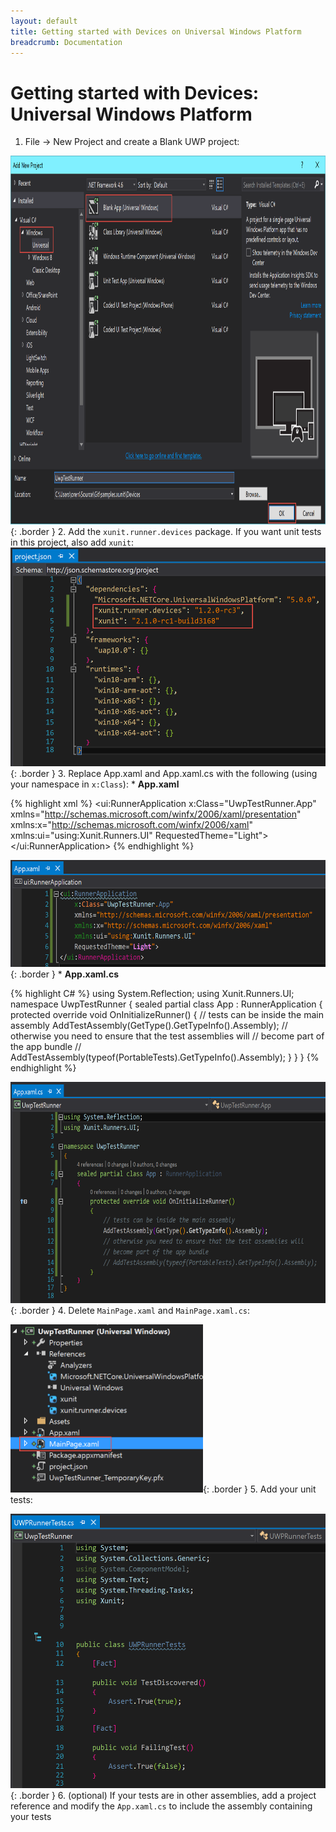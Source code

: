 ```yaml
---
layout: default
title: Getting started with Devices on Universal Windows Platform
breadcrumb: Documentation
---
```

# Getting started with Devices: Universal Windows Platform

1. File -> New Project and create a Blank UWP project:

<img src="../images/getting-started-devices-uwp/CreateProject.png" width="944" height="590" />{: .border }
2. Add the `xunit.runner.devices` package. If you want unit tests in this project, also add `xunit`:
<img src="../images/getting-started-devices-uwp/AddPackages.png" width="527" height="350"/>{: .border }
3. Replace App.xaml and App.xaml.cs with the following (using your namespace in `x:Class`):
	* **App.xaml**

{% highlight xml %}
<ui:RunnerApplication
    x:Class="UwpTestRunner.App"
    xmlns="http://schemas.microsoft.com/winfx/2006/xaml/presentation"
    xmlns:x="http://schemas.microsoft.com/winfx/2006/xaml"
    xmlns:ui="using:Xunit.Runners.UI"
    RequestedTheme="Light">
</ui:RunnerApplication>
{% endhighlight %} 

<img src="../images/getting-started-devices-uwp/App.xaml.png" width="601" height="171" />{: .border }
	* **App.xaml.cs**

{% highlight C# %}
using System.Reflection;
using Xunit.Runners.UI;
namespace UwpTestRunner
{
    sealed partial class App : RunnerApplication
    {
        protected override void OnInitializeRunner()
        {
            // tests can be inside the main assembly
            AddTestAssembly(GetType().GetTypeInfo().Assembly);
            // otherwise you need to ensure that the test assemblies will 
            // become part of the app bundle
            // AddTestAssembly(typeof(PortableTests).GetTypeInfo().Assembly);
        }
    }
}
{% endhighlight %} 

<img src="../images/getting-started-devices-uwp/App.xaml.cs.png" width="670" height="354" />{: .border }
4. Delete `MainPage.xaml` and `MainPage.xaml.cs`:

<img src="../images/getting-started-devices-uwp/DeleteMainPage.png" width="308" height="269" />{: .border }
5. Add your unit tests:

<img src="../images/getting-started-devices-uwp/AddTests.png" width="543" height="439" />{: .border }
6. (optional) If your tests are in other assemblies, add a project reference and modify the `App.xaml.cs` to include the assembly containing your tests